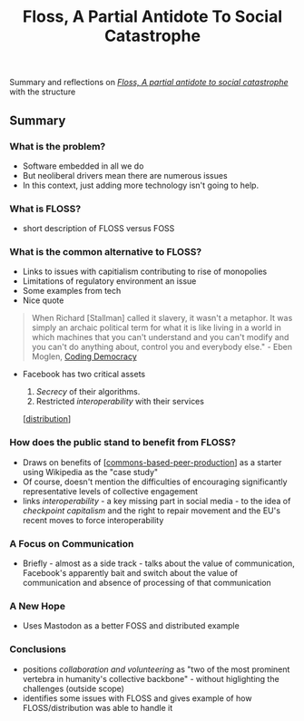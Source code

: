﻿---
tags:
- floss
- computing
title: Floss, A Partial Antidote To Social Catastrophe
type: note
---
Summary and reflections on [_Floss, A partial antidote to social catastrophe_](https://tjex.net/posts/floss-a-partial-antidote-to-social-catastrophe) with the structure 

## Summary

### What is the problem?

- Software embedded in all we do 
- But neoliberal drivers mean there are numerous issues 
- In this context, just adding more technology isn't going to help. 

### What is FLOSS?

- short description of FLOSS versus FOSS

### What is the common alternative to FLOSS?

- Links to issues with capitialism contributing to rise of monopolies
- Limitations of regulatory environment an issue
- Some examples from tech
- Nice quote 

> When Richard \[Stallman\] called it slavery, it wasn't a metaphor. It was simply an archaic political term for what it is like living in a world in which machines that you can't understand and you can't modify and you can't do anything about, control you and everybody else." - Eben Moglen, [Coding Democracy](https://mitpress.mit.edu/9780262542289/coding-democracy/)

- Facebook has two critical assets 
    1. _Secrecy_ of their algorithms.
    2. Restricted _interoperability_ with their services

	[[distribution]]

### How does the public stand to benefit from FLOSS?

- Draws on benefits of [[commons-based-peer-production]] as a starter using Wikipedia as the "case study"
- Of course, doesn't mention the difficulties of encouraging significantly representative levels of collective engagement
- links _interoperability_ - a key missing part in social media - to the idea of _checkpoint capitalism_ and the right to repair movement and the EU's recent moves to force interoperability

### A Focus on Communication

- Briefly - almost as a side track - talks about the value of communication, Facebook's apparently bait and switch about the value of communication and absence of processing of that communication 

### A New Hope

- Uses Mastodon as a better FOSS and distributed example

### Conclusions

- positions _collaboration and volunteering_ as "two of the most prominent vertebra in humanity's collective backbone" - without higlighting the challenges (outside scope)
- identifies some issues with FLOSS and gives example of how FLOSS/distribution was able to handle it


[//begin]: # "Autogenerated link references for markdown compatibility"
[distribution]: ../Distribution/distribution "Distribution"
[commons-based-peer-production]: ../Distribution/commons-based-peer-production "Commons-based peer production"
[//end]: # "Autogenerated link references"